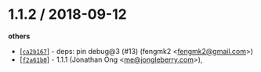 
1.1.2 / 2018-09-12
==================

**others**
  * [[`ca2b167`](http://github.com/koajs/sendfile/commit/ca2b167bd1dcd4f317408a5fdf6c5a0729916b9e)] - deps: pin debug@3 (#13) (fengmk2 <<fengmk2@gmail.com>>)
  * [[`f2a61b0`](http://github.com/koajs/sendfile/commit/f2a61b0913d7a83b74d8132badc3a56ff546df42)] - 1.1.1 (Jonathan Ong <<me@jongleberry.com>>),
